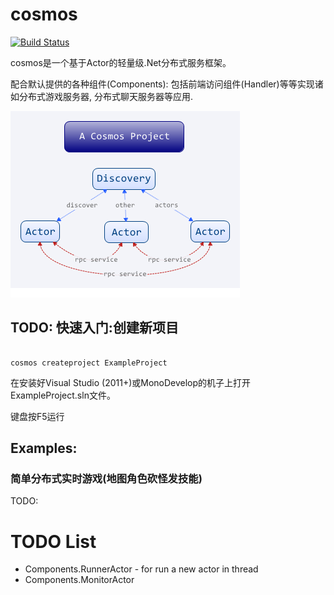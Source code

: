# cosmos

[![Build Status](https://travis-ci.org/cosmosbox/cosmos.svg)](https://travis-ci.org/cosmosbox/cosmos)

cosmos是一个基于Actor的轻量级.Net分布式服务框架。

配合默认提供的各种组件(Components): 包括前端访问组件(Handler)等等实现诸如分布式游戏服务器, 分布式聊天服务器等应用.

![Cosmos Infrastructure](docs/CosmosInfrastructure.png)

## TODO: 快速入门:创建新项目

```shell

cosmos createproject ExampleProject

```

在安装好Visual Studio (2011+)或MonoDevelop的机子上打开ExampleProject.sln文件。

键盘按F5运行

Examples:
----------------------

### 简单分布式实时游戏(地图角色砍怪发技能)

TODO:


# TODO List

* Components.RunnerActor - for run a new actor in thread
* Components.MonitorActor